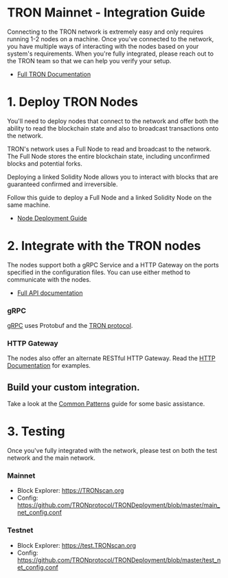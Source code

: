 # TRON Mainnet - Integration Guide

Connecting to the TRON network is extremely easy and only requires running 1-2 nodes on a machine. Once you've connected to the network, you have multiple ways of interacting with the nodes based on your system's requirements. When you're fully integrated, please reach out to the TRON team so that we can help you verify your setup.

- [Full TRON Documentation](https://github.com/tronprotocol/Documentation/blob/master/TRX/Tron-overview.md)

# 1. Deploy TRON Nodes

You'll need to deploy nodes that connect to the network and offer both the ability to read the blockchain state and also to broadcast transactions onto the network.

TRON's network uses a Full Node to read and broadcast to the network. The Full Node stores the entire blockchain state, including unconfirmed blocks and potential forks. 

Deploying a linked Solidity Node allows you to interact with blocks that are guaranteed confirmed and irreversible.

Follow this guide to deploy a Full Node and a linked Solidity Node on the same machine.
- [Node Deployment Guide](https://github.com/tronprotocol/Documentation/blob/master/TRX/Solidity_and_Full_Node_Deployment_EN.md)

# 2. Integrate with the TRON nodes

The nodes support both a gRPC Service and a HTTP Gateway on the ports specified in the configuration files. You can use either method to communicate with the nodes. 
- [Full API documentation](https://github.com/tronprotocol/Documentation/blob/master/TRX/Tron-overview.md#4-tron-api.)

### gRPC 

[gRPC](https://grpc.io/) uses Protobuf and the [TRON protocol](https://github.com/tronprotocol/protocol).

### HTTP Gateway

The nodes also offer an alternate RESTful HTTP Gateway.
Read the [HTTP Documentation](https://github.com/tronprotocol/Documentation/blob/master/TRX/Tron-http.md) for examples.

## Build your custom integration. 

Take a look at the [Common Patterns](https://github.com/tronprotocol/Documentation/blob/master/TRX/Common-Patterns.md) guide for some basic assistance.

# 3. Testing

Once you've fully integrated with the network, please test on both the test network and the main network.

### Mainnet
- Block Explorer: https://TRONscan.org
- Config: https://github.com/TRONprotocol/TRONDeployment/blob/master/main_net_config.conf

### Testnet
- Block Explorer: https://test.TRONscan.org
- Config: https://github.com/TRONprotocol/TRONDeployment/blob/master/test_net_config.conf

